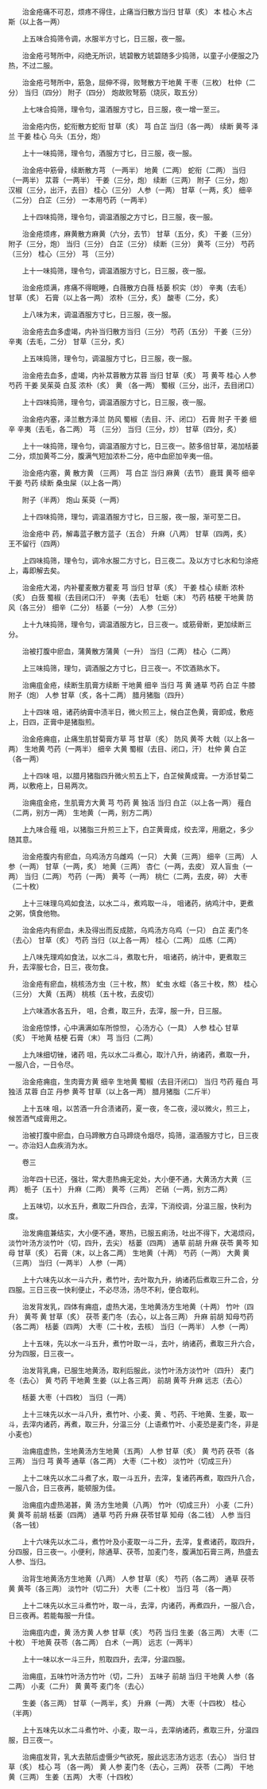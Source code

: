 <!-- { "loadSidebar": true } -->
　　治金疮痛不可忍，烦疼不得住，止痛当归散方当归 甘草（炙） 本 桂心 木占斯（以上各一两）

　　上五味合捣筛令调，水服半方寸匕，日三服，夜一服。

　　治金疮弓弩所中，闷绝无所识，琥碧散方琥碧随多少捣筛，以童子小便服之乃热，不过二服。

　　治金疮弓弩所中，筋急，屈伸不得，败弩散方干地黄 干枣（三枚） 杜仲（二分） 当归（四分） 附子（四分） 炮故败弩筋（烧灰，取五分）

　　上七味合捣筛，理令匀，温酒服方寸匕，日三服，夜一增一至三。

　　治金疮内伤，蛇衔散方蛇衔 甘草（炙） 芎 白芷 当归（各一两） 续断 黄芩 泽兰 干姜 桂心 乌头（五分，炮）

　　上十一味捣筛，理令匀，酒服方寸匕，日三服，夜一服。

　　治金疮中筋骨，续断散方芎 （一两半） 地黄（二两） 蛇衔（二两） 当归（一两半） 苁蓉（一两半） 干姜（三分，炮） 续断（三两） 附子（三分，炮） 汉椒（三分，出汗，去目） 桂心（三分） 人参（一两） 甘草（一两，炙） 细辛（二分） 白芷（三分） 一本用芍药（一两半）

　　上十四味捣筛，理令匀，调温酒服之方寸匕，日三服，夜一服。

　　治金疮烦疼，麻黄散方麻黄（六分，去节） 甘草（五分，炙） 干姜（三分） 附子（三分，炮） 当归（三分） 白芷（三分） 续断（三分） 黄芩（三分） 芍药（三分） 桂心（三分） 芎 （三分）

　　上十一味捣筛，理令匀，调温酒服方寸匕，日三服，夜一服。

　　治金疮烦满，疼痛不得眠睡，白薇散方白薇 栝蒌 枳实（炒） 辛夷（去毛） 甘草（炙） 石膏（以上各一两） 浓朴（三分，炙） 酸枣（二分，炙）

　　上八味为末，调温酒服方寸匕，日三服，夜一服。

　　治金疮去血多虚竭，内补当归散方当归（三分） 芍药（五分） 干姜（三分） 辛夷（去毛，二分） 甘草（三分，炙）

　　上五味捣筛，理令匀，调温服方寸匕，日三服，夜一服。

　　治金疮去血多，虚竭，内补苁蓉散方苁蓉 当归 甘草（炙） 芎 黄芩 桂心 人参 芍药 干姜 吴茱萸 白芨 浓朴（炙） 黄 （各一两） 蜀椒（三分，出汗，去目闭口）

　　上十四味捣筛，理令匀，调温酒服方寸匕，日三服，夜一服。

　　治金疮内塞，泽兰散方泽兰 防风 蜀椒（去目、汗、闭口） 石膏 附子 干姜 细辛 辛夷（去毛，各二两） 芎 （三分） 当归（三分，炒） 甘草（四分，炙）

　　上十一味捣筛，理令匀，调温酒服方寸匕，日三夜一。脓多倍甘草，渴加栝蒌二分，烦加黄芩二分，腹满气短加浓朴二分，疮中血瘀加辛夷一倍。

　　治金疮内塞，黄 散方黄 （三两） 芎 白芷 当归 麻黄（去节） 鹿茸 黄芩 细辛 干姜 芍药 续断 桑虫屎（以上各一两）

　　附子（半两） 炮山 茱萸（一两）

　　上十四味捣筛，理匀，调温酒服方寸匕，日三服，夜一服，渐可至二日。

　　治金疮中 药，解毒蓝子散方蓝子（五合） 升麻（八两） 甘草（四两，炙） 王不留行（四两）

　　上四味捣筛，理令匀，调冷水服二方寸匕，日三夜二。及以方寸匕水和匀涂疮上，毒即解去矣。

　　治金疮大渴，内补瞿麦散方瞿麦 芎 当归 甘草（炙） 干姜 桂心 续断 浓朴（炙） 白蔹 蜀椒（去目闭口汗） 辛夷（去毛） 牡蛎（末） 芍药 桔梗 干地黄 防风（各三分） 细辛（二分） 栝蒌（一分） 人参（三分）

　　上十九味捣筛，理令匀，调温酒服方匕，日三夜一。或筋骨断，更加续断三分。

　　治被打腹中瘀血，蒲黄散方蒲黄（一升） 当归（二两） 桂心（二两）

　　上三味捣筛，理匀，调酒服之方寸匕，日三夜一。不饮酒熟水下。

　　治痈疽金疮，续断生肌膏方续断 干地黄 细辛 当归 芎 黄 通草 芍药 白芷 牛膝 附子（炮） 人参 甘草（炙，各十二两） 腊月猪脂（四升）

　　上十四味 咀，诸药纳膏中渍半日，微火煎三上，候白芷色黄，膏即成，敷疮上，日四，正膏中是猪脂煎。

　　治金疮痈疽，止痛生肌甘菊膏方草 芎 甘草（炙） 防风 黄芩 大戟（以上各一两） 生地黄 芍药（一两半） 细辛 大黄 蜀椒（去目、闭口，汗） 杜仲 黄 白芷（各一两）

　　上十四味 咀，以腊月猪脂四升微火煎五上下，白芷候黄成膏。一方添甘菊二两，以敷疮上，日易两次。

　　治痈疽金疮，生肌膏方大黄 芎 芍药 黄 独活 当归 白芷（以上各一两） 薤白（二两，别方一两） 生地黄（一两，别方二两）

　　上九味合薤 咀，以猪脂三升煎三上下，白芷黄膏成，绞去滓，用磨之，多少随其意。

　　治金疮腹内有瘀血，乌鸡汤方乌雌鸡（一只） 大黄（三两） 细辛（三两） 人参（一两） 甘草（一两，炙） 地黄（三两） 杏仁（一两，去皮） 双人盲虫（一两） 当归（二两） 芍药（一两） 黄芩（一两） 桃仁（二两，去皮，碎） 大枣（二十枚）

　　上十三味理乌鸡如食法，以水二斗，煮鸡取一斗， 咀诸药，纳鸡汁中，更煮之粥，慎食他物。

　　治金疮内有瘀血，未及得出而反成脓，乌鸡汤方乌鸡（一只） 白芷 麦门冬（去心） 甘草（炙） 芍药 当归（以上各一两） 桂心（二两） 瓜练（二两）

　　上八味先理鸡如食法，以水二斗，煮取七升， 咀诸药，纳汁中，更煮取三升，去滓服七合，日三，夜勿食。

　　治金疮有瘀血，桃核汤方虫（三十枚，熬） 虻虫 水蛭（各三十枚，熬） 桂心（三分） 大黄（五两） 桃核（五十枚，去皮切）

　　上六味酒水各五升， 咀，合煮，取三升，去滓，服一升，日三服。

　　治金疮惊悸，心中满满如车所惊怛， 心汤方心（一具） 人参 桂心 甘草（炙） 干地黄 桔梗 石膏（末） 芎 当归（二两）

　　上九味细切锉，诸药 咀，先以水二斗煮心，取汁八升，纳诸药，煮取一升，一服八合，一日令尽。

　　治金疮痈疽，生肉膏方黄 细辛 生地黄 蜀椒（去目汗闭口） 当归 芍药 薤白 芎 独活 苁蓉 白芷 丹参 黄芩 甘草（以上各一两） 腊月猪脂（二斤半）

　　上十五味 咀，以苦酒一升合渍诸药，夏一夜，冬二夜，浸以微火，煎三上，候苦酒气成膏用之。

　　治被打腹中瘀血，白马蹄散方白马蹄烧令烟尽，捣筛，温酒服方寸匕，日三夜一。亦治妇人血疾消为水。

　　卷三

　　治年四十已还，强壮，常大患热痈无定处，大小便不通，大黄汤方大黄（三两） 栀子（五十） 升麻（二两） 黄芩（三两） 芒硝（一两，别方二两）

　　上五味切，以水五升，煮取二升四合，去滓，下消绞调，分温三服，快利为度。

　　治发痈疽兼结实，大小便不通，寒热，已服五痢汤，吐出不得下，大渴烦闷，淡竹叶汤方淡竹叶（切，四升，去尖） 栝蒌（四两） 通草 前胡 升麻 茯苓 黄芩 知母 甘草（炙） 石膏（末，以上各二两） 生地黄（十两） 芍药（一两） 大黄 黄 （三两） 当归（一两半） 人参（一两）

　　上十六味先以水一斗六升，煮竹叶，去叶取九升，纳诸药后煮取三升二合，分四服。三日三夜一快利便止，不必尽汤，汤尽不利，便合取利。

　　治发背发乳，四体有痈疽，虚热大渴，生地黄汤方生地黄（十两） 竹叶（四升） 黄芩 黄 甘草（炙） 茯苓 麦门冬（去心，以上各三两） 升麻 前胡 知母芍药（各二两） 栝蒌（四两） 大枣（二十枚，去核） 当归（一两半） 人参（一两）

　　上十五味，先以水一斗五升，煮竹叶取一斗，去叶，纳诸药，煮取三升六合，分为四服，日三夜一。

　　治发背乳痈，已服生地黄汤，取利后服此，淡竹叶汤方淡竹叶（四升） 麦门冬（去心） 黄 芍药 干地黄 生姜（以上各三两） 前胡 黄芩 升麻 远志（去心）

　　栝蒌 大枣（十四枚） 当归（一两）

　　上十三味先以水一斗八升，煮竹叶、小麦、黄 、芍药、干地黄、生姜，取一斗，去滓内诸药，再煮，取三升，分温三分（上语煮竹叶、小麦恐是麦门冬，非是小麦也）

　　治痈疽虚热，生地黄汤方生地黄（五两） 人参 甘草（炙） 黄 芍药 茯苓（各三两） 当归 芎 黄芩 通草（各二两） 大枣（二十枚） 淡竹叶（切成三升）

　　上十二味先以水二斗煮了水，取一斗五升，去滓，复诸药再煮，取四升八合，一服八合，日三夜再，能顿服为佳。

　　治痈疽内虚热渴甚，黄 汤方生地黄（八两） 竹叶（切成三升） 小麦（二升） 黄 黄芩 前胡 栝蒌（四两） 通草 芍药 升麻 茯苓甘草 知母（各二钱） 人参 当归（各一钱）

　　上十六味先以水二斗，煮竹叶及小麦取一斗二升，去滓，复煮诸药，取四升，分四服，日三夜一。小便利，除通草、茯苓，加麦门冬，腹满加石膏三两，热盛去人参、当归。

　　治背生地黄汤方生地黄（八两） 人参 甘草（炙） 芍药（各二两） 通草 茯苓 黄 黄芩（各三两） 淡竹叶（切二升） 大枣（二十枚） 当归 芎 （各一两）

　　上十二味先以水三斗煮竹叶，取一斗，去滓，内诸药，再煮四升，一服八合，日三夜再。若能每服一升佳。

　　治痈疽内虚，黄 汤方黄 人参 甘草（炙） 芍药 当归 生姜（各三两） 大枣（二十枚） 干地黄 茯苓（各二两） 白术（一两） 远志（一两半）

　　上十一味以水一斗三升，煎取四升，去滓，分温四服。

　　治痈疽，五味竹叶汤方竹叶（切，二升） 五味子 前胡 当归 干地黄 人参（各二两） 小麦（二升） 黄 黄芩 麦门冬（去心）

　　生姜（各三两） 甘草（一两半，炙） 升麻（一两） 大枣（十四枚） 桂心（半两）

　　上十五味先以水二斗煮竹叶、小麦，取一斗，去滓纳诸药，煮取三升，分温四服，日三夜一。

　　治痈疽发背，乳大去脓后虚慑少气欲死，服此远志汤方远志（去心） 当归 甘草（炙） 桂心 芎 （各一两） 黄 人参 麦门冬（去心，三两） 茯苓（二两） 干地黄（三两） 生姜（五两） 大枣（十四枚）

